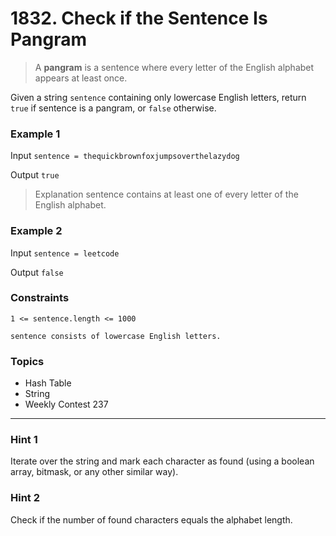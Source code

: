 # 1832. Check if the Sentence Is Pangram

> A **pangram** is a sentence where every letter of the English alphabet appears at least once.

Given a string `sentence` containing only lowercase English letters, return `true` if sentence is a pangram, or `false` otherwise.

 
### Example 1

Input `sentence = thequickbrownfoxjumpsoverthelazydog`

Output `true`

> Explanation sentence contains at least one of every letter of the English alphabet.


### Example 2

Input `sentence = leetcode`

Output `false`
 

### Constraints

`1 <= sentence.length <= 1000`

`sentence consists of lowercase English letters.`


### Topics
- Hash Table
- String
- Weekly Contest 237

---

### Hint 1
Iterate over the string and mark each character as found (using a boolean array, bitmask, or any other similar way).

### Hint 2
Check if the number of found characters equals the alphabet length.